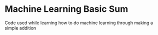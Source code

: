 # Machine Learning Basic Sum
Code used while learning how to do machine learning through making a simple addition
